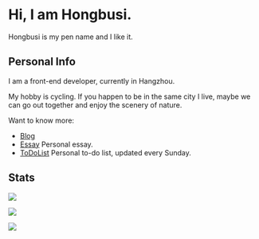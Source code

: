 # Hi, I am Hongbusi.

Hongbusi is my pen name and I like it. 

<!-- ## Personal Blog -->

## Personal Info

I am a front-end developer, currently in Hangzhou.

My hobby is cycling. If you happen to be in the same city I live, maybe we can go out together and enjoy the scenery of nature.

Want to know more:

- [Blog](https://hongbusi.github.io)
- [Essay](https://github.com/Hongbusi/Essay) Personal essay.
- [ToDoList](https://github.com/Hongbusi/ToDoList) Personal to-do list, updated every Sunday.

<!-- ## Projects -->

## Stats

![](https://github-readme-stats.vercel.app/api/top-langs/?username=Hongbusi&layout=compact)

![](https://github-readme-stats.vercel.app/api?username=Hongbusi&show_icons=true&icon_color=0366d6&text_color=24292e&bg_color=ffffff&hide_title=true)

![](https://komarev.com/ghpvc/?username=Hongbusi&color=red)

